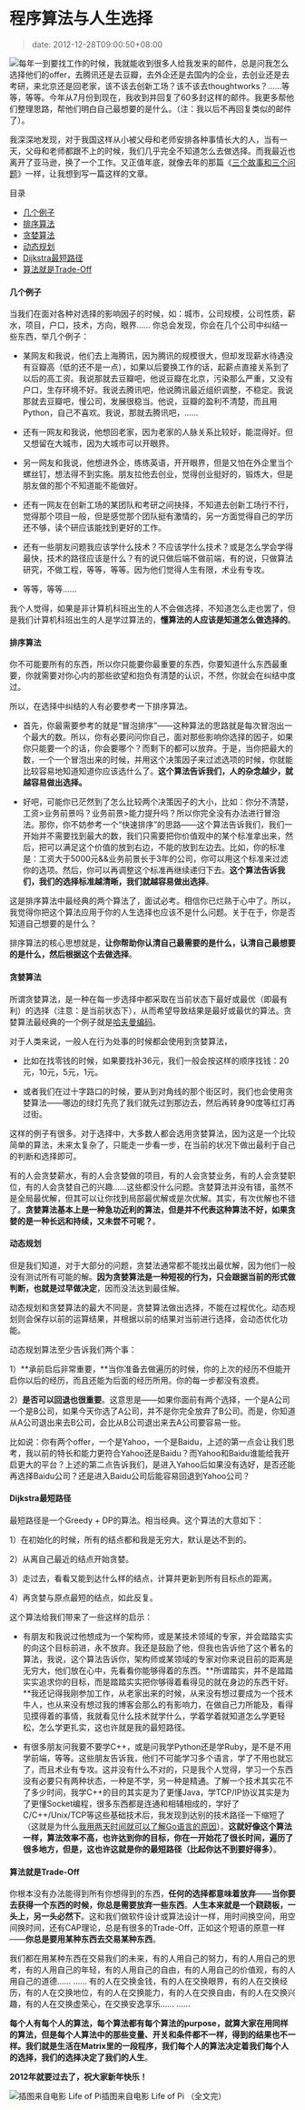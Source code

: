 # 程序算法与人生选择
>date: 2012-12-28T09:00:50+08:00


![](/assets/images/coolshell.cn/wp-content/uploads/2012/12/choice.jpg)每年一到要找工作的时候，我就能收到很多人给我发来的邮件，总是问我怎么选择他们的offer，去腾讯还是去豆瓣，去外企还是去国内的企业，去创业还是去考研，来北京还是回老家，该不该去创新工场？该不该去thoughtworks？……等等，等等。今年从7月份到现在，我收到并回复了60多封这样的邮件。我更多帮他们整理思路，帮他们明白自己最想要的是什么。（注：我以后不再回复类似的邮件了）。


我深深地发现，对于我国这样从小被父母和老师安排各种事情长大的人，当有一天，父母和老师都跟不上的时候，我们几乎完全不知道怎么去做选择。而我最近也离开了亚马逊，换了一个工作。又正值年底，就像去年的那篇《[三个故事和三个问题](https://coolshell.cn/articles/6142.html "三个事和三个问题")》一样，让我想到写一篇这样的文章。




目录



* [几个例子](#%E5%87%A0%E4%B8%AA%E4%BE%8B%E5%AD%90 "几个例子")
* [排序算法](#%E6%8E%92%E5%BA%8F%E7%AE%97%E6%B3%95 "排序算法")
* [贪婪算法](#%E8%B4%AA%E5%A9%AA%E7%AE%97%E6%B3%95 "贪婪算法")
* [动态规划](#%E5%8A%A8%E6%80%81%E8%A7%84%E5%88%92 "动态规划")
* [Dijkstra最短路径](#Dijkstra%E6%9C%80%E7%9F%AD%E8%B7%AF%E5%BE%84 "Dijkstra最短路径")
* [算法就是Trade-Off](#%E7%AE%97%E6%B3%95%E5%B0%B1%E6%98%AFTrade-Off "算法就是Trade-Off")

#### 几个例子


当我们在面对各种对选择的影响因子的时候，如：城市，公司规模，公司性质，薪水，项目，户口，技术，方向，眼界…… 你总会发现，你会在几个公司中纠结一些东西，举几个例子：


* 某网友和我说，他们去上海腾讯，因为腾讯的规模很大，但却发现薪水待遇没有豆瓣高（低的还不是一点），如果以后要换工作的话，起薪点直接关系到了以后的高工资。我说那就去豆瓣吧，他说豆瓣在北京，污染那么严重，又没有户口，生存环境不好。我说去腾讯吧，他说腾讯最近组织调整，不稳定。我说那就去豆瓣吧，慢公司，发展很稳当。他说，豆瓣的盈利不清楚，而且用Python，自己不喜欢。我说，那就去腾讯吧，……


* 还有一网友和我说，他想回老家，因为老家的人脉关系比较好，能混得好。但又想留在大城市，因为大城市可以开眼界。



* 另一网友和我说，他想进外企，练练英语，开开眼界，但是又怕在外企里当个螺丝钉，想法得不到实施。朋友拉他去创业，觉得创业挺好的，锻炼大，但是朋友做的那个不知道能不能做好。


* 还有一网友在创新工场的某团队和考研之间抉择，不知道去创新工场行不行，觉得那个项目一般，但是感觉那个团队挺有激情的，另一方面觉得自己的学历还不够，读个研应该能找到更好的工作。


* 还有一些朋友问题我应该学什么技术？不应该学什么技术？或是怎么学会学得最快，技术的路径应该是什么？有的说只做后端不做前端，有的说，只做算法研究，不做工程，等等，等等。因为他们觉得人生有限，术业有专攻。


* 等等，等等……


我个人觉得，如果是非计算机科班出生的人不会做选择，不知道怎么走也罢了，但是我们计算机科班出生的人是学过算法的，**懂算法的人应该是知道怎么做选择的**。


#### 


#### 排序算法


你不可能要所有的东西，所以你只能要你最重要的东西，你要知道什么东西最重要，你就需要对你心内的那些欲望和抱负有清楚的认识，不然，你就会在纠结中度过。


所以，在选择中纠结的人有必要参考一下排序算法。


* 首先，你最需要参考的就是“冒泡排序”——这种算法的思路就是每次冒泡出一个最大的数。所以，你有必要问问你自己，面对那些影响你选择的因子，如果你只能要一个的话，你会要哪个？而剩下的都可以放弃。于是，当你把最大的数，一个一个冒泡出来的时候，并用这个决策因子来过滤选项的时候，你就能比较容易地知道知道你应该选什么了。**这个算法告诉我们，人的杂念越少，就越容易做出选择。**


* 好吧，可能你已茫然到了怎么比较两个决策因子的大小，比如：你分不清楚，工资>业务前景吗？业务前景>能力提升吗？所以你完全没有办法进行冒泡法。那你，你不妨参考一个“快速排序”的思路——这个算法告诉我们，我们一开始并不需要找到最大的数，我们只需要把你价值观中的某个标准拿出来，然后，把可以满足这个价值的放到右边，不能的放到左边去。比如，你的标准是：工资大于5000元&&业务前景长于3年的公司，你可以用这个标准来过滤你的选项。然后，你可以再调整这个标准再继续递归下去。**这个算法告诉我们，我们的选择标准越清晰，我们就越容易做出选择**。


这是排序算法中最经典的两个算法了，面试必考。相信你已烂熟于心中了。所以，我觉得你把这个算法应用于你的人生选择也应该不是什么问题。关于在于，你是否知道自己想要的是什么？


排序算法的核心思想就是，**让你帮助你认清自己最需要的是什么，认清自己最想要的是什么，然后根据这个去做选择**。


#### 贪婪算法


所谓贪婪算法，是一种在每一步选择中都采取在当前状态下最好或最优（即最有利）的选择（注意：是当前状态下），从而希望导致结果是最好或最优的算法。贪婪算法最经典的一个例子就是[哈夫曼编码](https://coolshell.cn/articles/7459.html "Huffman 编码压缩算法")。


对于人类来说，一般人在行为处事的时候都会使用到贪婪算法，


* 比如在找零钱的时候，如果要找补36元，我们一般会按这样的顺序找钱：20元，10元，5元，1元。


* 或者我们在过十字路口的时候，要从到对角线的那个街区时，我们也会使用贪婪算法——哪边的绿灯先亮了我们就先过到那边去，然后再转身90度等红灯再过街。


这样的例子有很多。对于选择中，大多数人都会选用贪婪算法，因为这是一个比较简单的算法，未来太复杂了，只能走一步看一步，在当前的状况下做出最利于自己的判断和选择即可。


有的人会贪婪薪水，有的人会贪婪做的项目，有的人会贪婪业务，有的人会贪婪职位，有的人会贪婪自己的兴趣……这些都没什么问题。贪婪算法并没有错，虽然不是全局最优解，但其可以让你找到局部最优解或是次优解。其实，有次优解也不错了。**贪婪算法基本上是一种急功近利的算法，但是并不代表这种算法不好，如果贪婪的是一种长远和持续，又未尝不可呢？**。


#### 动态规划


但是我们知道，对于大部分的问题，贪婪法通常都不能找出最优解，因为他们一般没有测试所有可能的解。**因为贪婪算法是一种短视的行为，只会跟据当前的形式做判断，也就是过早做决定**，因而没法达到最佳解。


动态规划和贪婪算法的最大不同是，贪婪算法做出选择，不能在过程优化。动态规划则会保存以前的运算结果，并根据以前的结果对当前进行选择，会动态优化功能。


动态规划算法至少告诉我们两个事：


1）**承前启后非常重要，**当你准备去做遍历的时候，你的上次的经历不但能开启你以后的经历，而且还能为后面的经历所用。你的每一步都没有浪费。


2）**是否可以回退也很重要**。这意思是——如果你面前有两个选择，一个是A公司一个是B公司，如果今天你选了A公司，并不是你完全放弃了B公司。而是，你知道从A公司退出来去B公司，会比从B公司退出来去A公司要容易一些。


比如说：你有两个offer，一个是Yahoo，一个是Baidu，上述的第一点会让我们思考，我以前的特长和能力更符合Yahoo还是Baidu？而Yahoo和Baidu谁能给我开启更大的平台？上述的第二点告诉我们，是进入Yahoo后如果没有选好，是否还能再选择Baidu公司？还是进入Baidu公司后能容易回退到Yahoo公司？


#### **Dijkstra**最短路径


最短路径是一个Greedy + DP的算法。相当经典。这个算法的大意如下：


1）在初始化的时候，所有的结点都和我是无穷大，默认是达不到的。


2）从离自己最近的结点开始贪婪。


3）走过去，看看又能到达什么样的结点，计算并更新到所有目标点的距离。


4）再贪婪与原点最短的结点，如此反复。


这个算法给我们带来了一些这样的启示：


* 有朋友和我说过他想成为一个架构师，或是某技术领域的专家，并会踏踏实实的向这个目标前进，永不放弃。我还是鼓励了他，但我也告诉他了这个著名的算法，我说，这个算法告诉你，架构师或某领域的专家对你来说目前的距离是无穷大，他们放在心中，先看看你能够得着的东西。**所谓踏实，并不是踏踏实实追求你的目标，而是踏踏实实把你够得着看得见的就在身边的东西干好。**我还记得我刚参加工作，从老家出来的时候，从来没有想过要成为一个技术牛人，也从来没有想过我的博客会那么的有影响力，在做自己力所能及，看得见摸得着的事情，我就看见什么技术就学什么，学着学着就知道怎么学更轻松，怎么学更扎实，这也许就是我的最短路径。


* 有很多朋友问我要不要学C++，或是问我学Python还是学Ruby，是不是不用学前端，等等。这些朋友告诉我，他们不可能学习多个语言，学了不用也就忘了，而且术业有专攻。这并没有什么不对的，只是我个人觉得，学习一个东西没有必要只有两种状态，一种是不学，另一种是精通。了解一个技术其实花不了多少时间，我学C++的目的其实是为了更懂Java，学TCP/IP协议其实是为了更懂Socket编程，很多东西都是连通和相辅相成的，学好了C/C++/Unix/TCP等这些基础技术后，我发现到达别的技术路径一下缩短了（这就是为什么[我用两天时间就可以了解Go语言的原因](https://coolshell.cn/articles/8489.html "Go 语言简介（下）— 特性")）。**这就好像这个算法一样，算法效率不高，也许达到你的目标，你在一开始花了很长时间，遍历了很多地方，但是，这也许这就是你的最短路径（**比起你达不到要好得多**）**。


#### 算法就是Trade-Off


你根本没有办法能得到所有你想得到的东西，**任何的选择都意味着放弃**——**当你要去获得一个东西的时候，你总是需要放弃一些东西**。**人生本来就是一个跷跷板，一头上，另一头必然下**。这和我们做软件设计或算法设计一样，用时间换空间，用空间换时间，还有CAP理论，总是有很多的Trade-Off，正如这个短语的原意一样——**你总是要用某种东西去交易某种东西**。


我们都在用某种东西在交易我们的未来，有的人用自己的努力，有的人用自己的思考，有的人用自己的年轻，有的人用自己的自由，有的人用自己的价值观，有的人用自己的道德…… …… 有的人在交换金钱，有的人在交换眼界，有的人在交换经历，有的人在交换地位，有的人在交换能力，有的人在交换自由，有的人在交换兴趣，有的人在交换虚荣心，在交换安逸享乐…… ……


**每个人有每个人的算法，每个算法都有每个算法的purpose，就算大家在用同样的算法，但是每个人算法中的那些变量、开关和条件都不一样，得到的结果也不一样。我们就是生活在Matrix里的一段程序，我们每个人的算法决定着我们每个人的选择，我们的选择决定了我们的人生**。


**2012年就要过去了，祝大家新年快乐！**


![插图来自电影 Life of Pi](/assets/images/coolshell.cn/wp-content/uploads/2012/12/life_of_pi_.jpg)插图来自电影 Life of Pi
（全文完）


